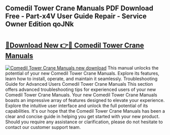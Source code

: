 ## Comedil Tower Crane Manuals PDF Download Free - Part-x4V User Guide Repair - Service Owner Edition qoJNk

# <h2><a href="http://bc89726.oget.top/?id=Comedil+Tower+Crane+Manuals">🔗Download New 👉🔴 Comedil Tower Crane Manuals</a></h2>

[![Comedil Tower Crane Manuals new download](https://i.imgur.com/5g1atiW.png)](http://bc89726.oget.top/?id=Comedil+Tower+Crane+Manuals)
This manual unlocks the potential of your new Comedil Tower Crane Manuals. Explore its features, learn how to install, operate, and maintain it seamlessly. Troubleshooting Guide for Advanced Users Comedil Tower Crane Manuals This section offers advanced troubleshooting tips for experienced users of your new Comedil Tower Crane Manuals. Your new Comedil Tower Crane Manuals boasts an impressive array of features designed to elevate your experience. Explore the intuitive user interface and unlock the full potential of its capabilities. It's our hope that the Comedil Tower Crane Manuals has been a clear and concise guide in helping you get started with your new product. Should you require any assistance or clarification, please do not hesitate to contact our customer support team.
